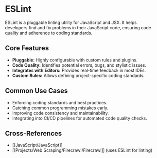 # ESLint

ESLint is a pluggable linting utility for JavaScript and JSX. It helps developers find and fix problems in their JavaScript code, ensuring code quality and adherence to coding standards.

## Core Features

*   **Pluggable:** Highly configurable with custom rules and plugins.
*   **Code Quality:** Identifies potential errors, bugs, and stylistic issues.
*   **Integrates with Editors:** Provides real-time feedback in most IDEs.
*   **Custom Rules:** Allows defining project-specific coding standards.

## Common Use Cases

*   Enforcing coding standards and best practices.
*   Catching common programming mistakes early.
*   Improving code consistency and maintainability.
*   Integrating into CI/CD pipelines for automated code quality checks.

## Cross-References

*   [[JavaScript/JavaScript]]
*   [[Projects/Web Scraping/Firecrawl/Firecrawl]] (uses ESLint for linting)